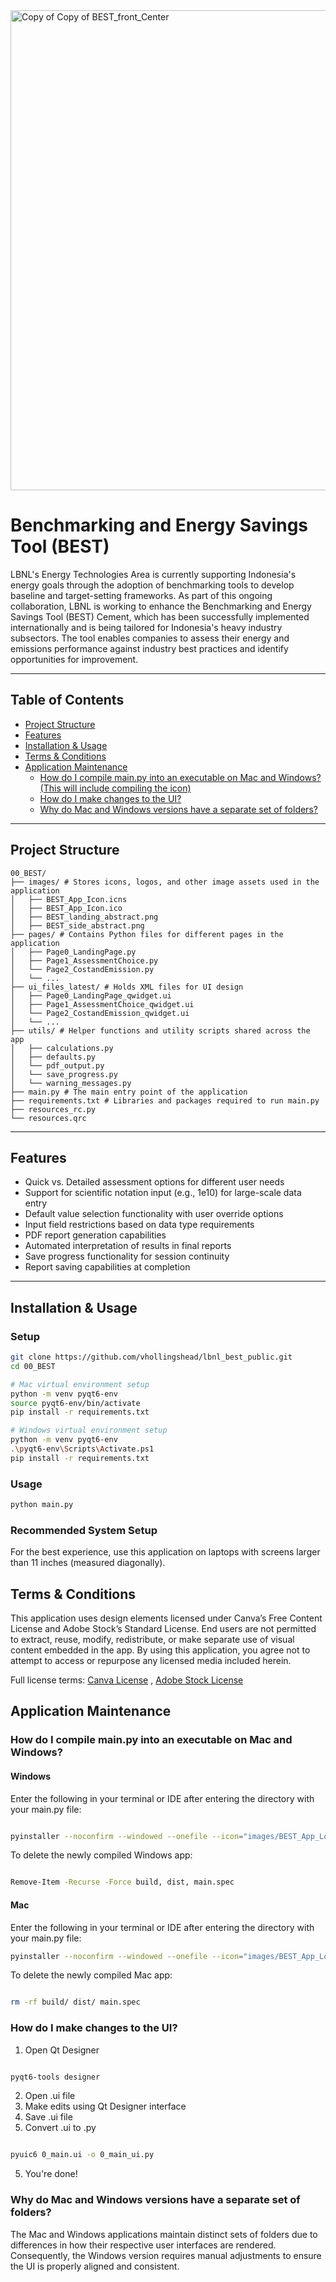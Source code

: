 
<img width="1366" height="768" alt="Copy of Copy of BEST_front_Center" src="https://github.com/user-attachments/assets/afa1b6e0-eaf0-43d8-b3de-7ae5b65f95e8" />


#  Benchmarking and Energy Savings Tool (BEST)

LBNL's Energy Technologies Area is currently supporting Indonesia's energy goals through the adoption of benchmarking tools to develop baseline and target-setting frameworks. As part of this ongoing collaboration, LBNL is working to enhance the Benchmarking and Energy Savings Tool (BEST) Cement, which has been successfully implemented internationally and is being tailored for Indonesia's heavy industry subsectors. The tool enables companies to assess their energy and emissions performance against industry best practices and identify opportunities for improvement.

---

## Table of Contents

- [Project Structure](#project-structure)
- [Features](#features)
- [Installation & Usage](#installation)
- [Terms & Conditions](#terms--conditions)
- [Application Maintenance](#application-maintenance)
  - [How do I compile main.py into an executable on Mac and Windows? (This will include compiling the icon)](#how-do-i-compile-mainpy-into-an-executable-on-mac-and-windows)
  - [How do I make changes to the UI?](#how-do-i-make-changes-to-the-ui)
  - [Why do Mac and Windows versions have a separate set of folders?](#why-do-mac-and-windows-versions-have-a-separate-set-of-folders)

---

## Project Structure

```text
00_BEST/
├── images/ # Stores icons, logos, and other image assets used in the application
│   ├── BEST_App_Icon.icns
│   ├── BEST_App_Icon.ico
│   ├── BEST_landing_abstract.png
│   ├── BEST_side_abstract.png
├── pages/ # Contains Python files for different pages in the application
│   ├── Page0_LandingPage.py
│   ├── Page1_AssessmentChoice.py
│   └── Page2_CostandEmission.py
│   └── ...
├── ui_files_latest/ # Holds XML files for UI design
│   ├── Page0_LandingPage_qwidget.ui
│   ├── Page1_AssessmentChoice_qwidget.ui
│   └── Page2_CostandEmission_qwidget.ui
│   └── ...
├── utils/ # Helper functions and utility scripts shared across the app
│   ├── calculations.py
│   ├── defaults.py
│   └── pdf_output.py
│   └── save_progress.py
│   └── warning_messages.py
├── main.py # The main entry point of the application
├── requirements.txt # Libraries and packages required to run main.py
├── resources_rc.py
└── resources.qrc
```

---

## Features
- Quick vs. Detailed assessment options for different user needs
- Support for scientific notation input (e.g., 1e10) for large-scale data entry
- Default value selection functionality with user override options
- Input field restrictions based on data type requirements
- PDF report generation capabilities
- Automated interpretation of results in final reports
- Save progress functionality for session continuity
- Report saving capabilities at completion 

---

## Installation & Usage

### Setup
```bash
git clone https://github.com/vhollingshead/lbnl_best_public.git
cd 00_BEST

# Mac virtual environment setup
python -m venv pyqt6-env
source pyqt6-env/bin/activate
pip install -r requirements.txt

# Windows virtual environment setup
python -m venv pyqt6-env
.\pyqt6-env\Scripts\Activate.ps1
pip install -r requirements.txt
```

### Usage
```bash
python main.py
```

### Recommended System Setup

For the best experience, use this application on laptops with screens larger than 11 inches (measured diagonally).

## Terms & Conditions

This application uses design elements licensed under Canva’s Free Content License and Adobe Stock’s Standard License. End users are not permitted to extract, reuse, modify, redistribute, or make separate use of visual content embedded in the app. By using this application, you agree not to attempt to access or repurpose any licensed media included herein.

Full license terms:
    <a href="https://www.canva.com/policies/content-license-agreement/">Canva License</a> ,
    <a href="https://www.adobe.com/content/dam/cc/en/legal/terms/enterprise/pdfs/PSLT-Stock-WW-2024v1.pdf">Adobe Stock License</a>

## Application Maintenance

### How do I compile main.py into an executable on Mac and Windows?

#### Windows
Enter the following in your terminal or IDE after entering the directory with your main.py file:

```bash

pyinstaller --noconfirm --windowed --onefile --icon="images/BEST_App_Logo.ico" main.py --add-data "images;images" --add-data "utils;utils" --add-data "pages;pages" --collect-submodules PyQt6

```

To delete the newly compiled Windows app:

```bash

Remove-Item -Recurse -Force build, dist, main.spec

```


#### Mac
Enter the following in your terminal or IDE after entering the directory with your main.py file:

```bash
pyinstaller --noconfirm --windowed --onefile --icon="images/BEST_App_Logo.icns" main.py --add-data "images:images" --add-data "utils:utils" --add-data "pages:pages" --collect-submodules PyQt6
```

To delete the newly compiled Mac app:

```bash

rm -rf build/ dist/ main.spec

```

### How do I make changes to the UI?

1. Open Qt Designer

```bash

pyqt6-tools designer 

```
2. Open .ui file
3. Make edits using Qt Designer interface
4. Save .ui file
5. Convert .ui to .py

```bash

pyuic6 0_main.ui -o 0_main_ui.py 

```
5. You're done!

### Why do Mac and Windows versions have a separate set of folders?

The Mac and Windows applications maintain distinct sets of folders due to differences in how their respective user interfaces are rendered. Consequently, the Windows version requires manual adjustments to ensure the UI is properly aligned and consistent.


